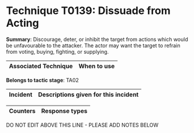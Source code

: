 # Technique T0139: Dissuade from Acting

**Summary**: Discourage, deter, or inhibit the target from actions which would be unfavourable to the attacker. The actor may want the target to refrain from voting, buying, fighting, or supplying. 


| Associated Technique | When to use |
| --------- | ------------------------- |


**Belongs to tactic stage**: TA02


| Incident | Descriptions given for this incident |
| -------- | -------------------- |



| Counters | Response types |
| -------- | -------------- |


DO NOT EDIT ABOVE THIS LINE - PLEASE ADD NOTES BELOW